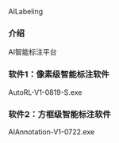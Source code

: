 AILabeling
### 介绍
AI智能标注平台

### 软件1：像素级智能标注软件
AutoRL-V1-0819-S.exe

### 软件2：方框级智能标注软件
AIAnnotation-V1-0722.exe
